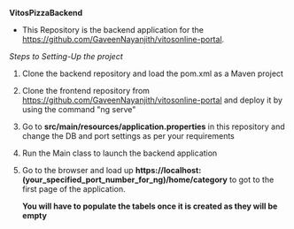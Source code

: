 **VitosPizzaBackend**

- This Repository is the backend application for the https://github.com/GaveenNayanjith/vitosonline-portal.

_Steps to Setting-Up the project_
1. Clone the backend repository and load the pom.xml as a Maven project
2. Clone the frontend repository from https://github.com/GaveenNayanjith/vitosonline-portal and deploy it by using the command "ng serve"
3. Go to **src/main/resources/application.properties** in this repository and change the DB and port settings as per your requirements
4. Run the Main class to launch the backend application
5. Go to the browser and load up **https://localhost:(your_specified_port_number_for_ng)/home/category** to got to the first page of the application.

   **You will have to populate the tabels once it is created as they will be empty**
